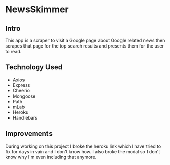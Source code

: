 # NewsSkimmer

## Intro
This app is a scraper to visit a Google page about Google related news then scrapes that page for the top search results and presents them for the user to read.

## Technology Used
* Axios
* Express
* Cheerio
* Mongoose
* Path
* mLab
* Heroku
* Handlebars

## Improvements
During working on this project I broke the heroku link which I have tried to fix for days in vain and I don't know how. I also broke the modal so I don't know why I'm even including that anymore.
